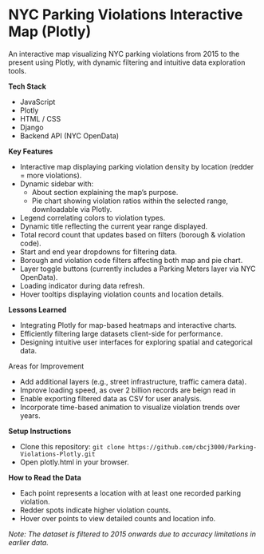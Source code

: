 # NYC Parking Violations Interactive Map (Plotly)
An interactive map visualizing NYC parking violations from 2015 to the present using Plotly, with dynamic filtering and intuitive data exploration tools.

**Tech Stack**
- JavaScript
- Plotly
- HTML / CSS
- Django
- Backend API (NYC OpenData)

**Key Features**
- Interactive map displaying parking violation density by location (redder = more violations).
- Dynamic sidebar with:
  - About section explaining the map’s purpose.
  - Pie chart showing violation ratios within the selected range, downloadable via Plotly.
- Legend correlating colors to violation types.
- Dynamic title reflecting the current year range displayed.
- Total record count that updates based on filters (borough & violation code).
- Start and end year dropdowns for filtering data.
- Borough and violation code filters affecting both map and pie chart.
- Layer toggle buttons (currently includes a Parking Meters layer via NYC OpenData).
- Loading indicator during data refresh.
- Hover tooltips displaying violation counts and location details.

**Lessons Learned**
- Integrating Plotly for map-based heatmaps and interactive charts.
- Efficiently filtering large datasets client-side for performance.
- Designing intuitive user interfaces for exploring spatial and categorical data.

Areas for Improvement
- Add additional layers (e.g., street infrastructure, traffic camera data).
- Improve loading speed, as over 2 billion records are beign read in
- Enable exporting filtered data as CSV for user analysis.
- Incorporate time-based animation to visualize violation trends over years.

**Setup Instructions**
- Clone this repository:
```git clone https://github.com/cbcj3000/Parking-Violations-Plotly.git```
- Open plotly.html in your browser.

**How to Read the Data**
- Each point represents a location with at least one recorded parking violation.
- Redder spots indicate higher violation counts.
- Hover over points to view detailed counts and location info.

*Note: The dataset is filtered to 2015 onwards due to accuracy limitations in earlier data.*
